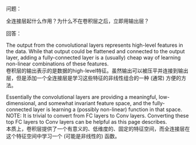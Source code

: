 问题：

全连接层起什么作用？为什么不在卷积层之后，立即用输出层？

回答：

The output from the convolutional layers represents high-level features in the data. While that output could be flattened and connected to the output layer, adding a fully-connected layer is a (usually) cheap way of learning non-linear combinations of these features.   
卷积层的输出表示的是数据的high-level特征。虽然输出可以被压平并连接到输出层，但是添加一个全连接层是学习这些特征的非线性组合的一种 (通常) 方便的方法。

Essentially the convolutional layers are providing a meaningful, low-dimensional, and somewhat invariant feature space, and the fully-connected layer is learning a (possibly non-linear) function in that space.   
NOTE: It is trivial to convert from FC layers to Conv layers. Converting these top FC layers to Conv layers can be helpful as this page describes.   
本质上，卷积层提供了一个有意义的、低维度的、固定的特征空间，而全连接层在这个特征空间中学习一个 (可能是非线性的) 函数。
